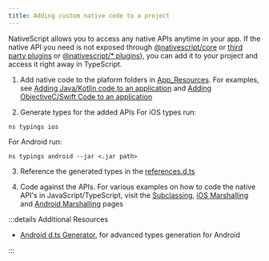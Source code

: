 ```yaml
---
title: Adding custom native code to a project
---
```



NativeScript allows you to access any native APIs anytime in your app. If the native API you need is not exposed through [@nativescript/core](https://docs.nativescript.org/understanding-packages#nativescript-core) or [third party plugins](https://market.nativescript.org/) or [@nativescript/* plugins](https://docs.nativescript.org/plugins/index.html)), you can add it to your project and access it right away in TypeScript.


1. Add native code to the plaform folders in [App_Resources](/project-structure/app-resources). For examples, see [Adding Java/Kotlin code to an application](/project-structure/app-resources#adding-java-kotlin-code-to-an-application) and [Adding ObjectiveC/Swift Code to an application](/project-structure/app-resources#adding-objectivec-swift-code-to-an-application)

2. Generate types for the added APIs
For iOS types run:

```cli
ns typings ios
```

For Android run:

```cli
ns typings android --jar <.jar path>
```

3. Reference the generated types in the [references.d.ts](/project-structure/references-d-ts-in-nativescript)

4. Code against the APIs. For various examples on how to code the native API's in JavaScript/TypeScript, visit the [Subclassing](/guide/subclassing/), [iOS Marshalling](/guide/marshalling/nativescript-ios-marshalling) and [Android Marshalling](/guide/marshalling/nativescript-android-marshalling) pages

:::details Additional Resources

- [Android d.ts Generator](https://github.com/NativeScript/android-dts-generator), for advanced types generation for Android

:::
